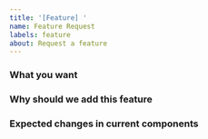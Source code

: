 ```yaml
---
title: '[Feature] '
name: Feature Request
labels: feature
about: Request a feature
---
```


### What you want

### Why should we add this feature

### Expected changes in current components
